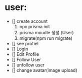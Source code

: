 # user:

- [] create account
  1. npx prisma init
  2. prisma moudle 생성 (User)
  3. migrate(npm run migrate)
- [] see profiel
- [] Login
- [] Edit Profile
- [] Follow User
- [] unfollow user
- [] change avatar(image upload)
